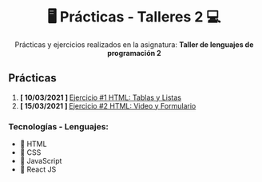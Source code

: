 <div style="text-align: center;">

<h1> 🖥 Prácticas - Talleres 2 💻 </h1> 

<span> Prácticas y ejercicios realizados en la asignatura: <b> Taller de lenguajes de programación 2  </b></span>

</div>

<h2> Prácticas </h2>
<ol>
    <li> <b> [ 10/03/2021 ] </b> <a href="https://github.com/JuanesGalvis/Talleres2/tree/master/HTML%20-%20P1"> Ejercicio #1 HTML: Tablas y Listas</a></li>
    <li> <b> [ 15/03/2021 ] </b> <a href="https://github.com/JuanesGalvis/Talleres2/tree/master/HTML%20-%20P2"> Ejercicio #2 HTML: Video y Formulario </a></li>
</ol>

### Tecnologías - Lenguajes:
- 🧡 HTML
- 💙 CSS
- 💛 JavaScript
- 💙 React JS
